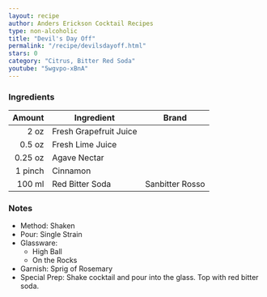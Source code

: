 ```yaml
---
layout: recipe
author: Anders Erickson Cocktail Recipes
type: non-alcoholic
title: "Devil's Day Off"
permalink: "/recipe/devilsdayoff.html"
stars: 0
category: "Citrus, Bitter Red Soda"
youtube: "5wgvpo-xBnA"
---
```


### Ingredients

| Amount  | Ingredient               | Brand              |
| ------: | ---------------------- | --------------- |
|    2 oz | Fresh Grapefruit Juice |
|  0.5 oz | Fresh Lime Juice       |
| 0.25 oz | Agave Nectar           |
| 1 pinch | Cinnamon               |
|  100 ml | Red Bitter Soda        | Sanbitter Rosso |

### Notes

- Method: Shaken
- Pour: Single Strain
- Glassware:
    - High Ball
    - On the Rocks
- Garnish: Sprig of Rosemary
- Special Prep: Shake cocktail and pour into the glass. Top with red bitter soda.
